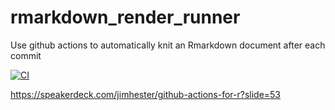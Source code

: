 # rmarkdown_render_runner
Use github actions to automatically knit an Rmarkdown document after each commit


[![CI](https://github.com/gsverhoeven/rmarkdown_render_runner/actions/workflows/main.yml/badge.svg)](https://github.com/gsverhoeven/rmarkdown_render_runner/actions/workflows/main.yml)


https://speakerdeck.com/jimhester/github-actions-for-r?slide=53
